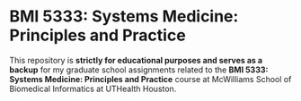 # BMI 5333: Systems Medicine: Principles and Practice

This repository is **strictly for educational purposes and serves as a backup** for my graduate school assignments related to the **BMI 5333: Systems Medicine: Principles and Practice** course at McWilliams School of Biomedical Informatics at UTHealth Houston.
